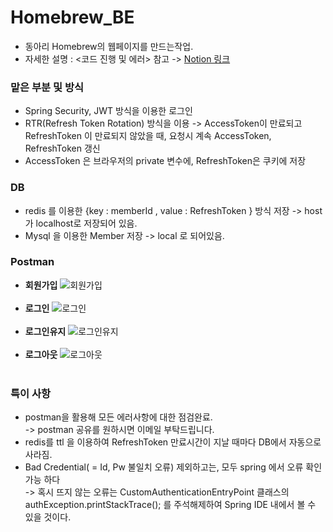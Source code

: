 # Homebrew_BE

- 동아리 Homebrew의 웹페이지를 만드는작업.
- 자세한 설명 : <코드 진행 및 에러> 참고 -> [Notion 링크](https://continuous-catcher-118.notion.site/JWT-4e990c17ea414940b5ff144ddc1933b1)

### 맡은 부분 및 방식
- Spring Security, JWT 방식을 이용한 로그인
- RTR(Refresh Token Rotation) 방식을 이용 -> AccessToken이 만료되고 RefreshToken 이 만료되지 않았을 때, 요청시 계속 AccessToken, RefreshToken 갱신
- AccessToken 은 브라우저의 private 변수에, RefreshToken은 쿠키에 저장

### DB
- redis 를 이용한 {key : memberId , value : RefreshToken } 방식 저장 -> host 가 localhost로 저장되어 있음.
- Mysql 을 이용한 Member 저장 -> local 로 되어있음.


### Postman
- **회원가입**
  ![회원가입](https://github.com/ceginer/Homebrew_BE/assets/92140163/91e607dd-105f-4da0-93f1-b52df2a62f0e)
  </br></br>
- **로그인**
  ![로그인](https://github.com/ceginer/Homebrew_BE/assets/92140163/f0238ee9-f040-44f6-9ec6-603b50f912cc)
  </br></br>
- **로그인유지**
  ![로그인유지](https://github.com/ceginer/Homebrew_BE/assets/92140163/d9818972-8422-4f77-b7dc-8da0d81ff4d8)
  </br></br>
- **로그아웃**
  ![로그아웃](https://github.com/ceginer/Homebrew_BE/assets/92140163/eba7c371-55bf-4473-be40-42aa77d0281b)
  </br></br>

### 특이 사항
- postman을 활용해 모든 에러사항에 대한 점검완료.
</br> -> postman 공유를 원하시면 이메일 부탁드립니다.
- redis를 ttl 을 이용하여 RefreshToken 만료시간이 지날 때마다 DB에서 자동으로 사라짐.
- Bad Credential( = Id, Pw 불일치 오류) 제외하고는, 모두 spring 에서 오류 확인가능 하다
</br> -> 혹시 뜨지 않는 오류는 CustomAuthenticationEntryPoint 클래스의 authException.printStackTrace(); 를 주석해제하여 Spring IDE 내에서 볼 수 있을 것이다.
